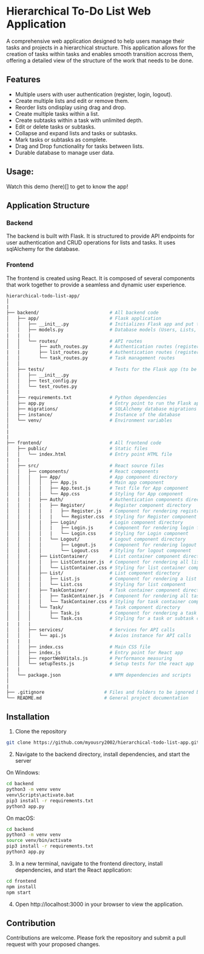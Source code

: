 # Hierarchical To-Do List Web Application

A comprehensive web application designed to help users manage their tasks and projects in a hierarchical structure. This application allows for the creation of tasks within tasks and enables smooth transition accross them, offering a detailed view of the structure of the work that needs to be done.

## Features
- Multiple users with user authentication (register, login, logout).
- Create multiple lists and edit or remove them. 
- Reorder lists ondisplay using drag and drop.
- Create multiple tasks within a list.
- Create subtasks within a task with unlimited depth. 
- Edit or delete tasks or subtasks.
- Collapse and expand lists and tasks or subtasks.
- Mark tasks or subtasks as complete.
- Drag and Drop functionality for tasks between lists.
- Durable database to manage user data.

## Usage: 

Watch this demo (here)[] to get to know the app!


## Application Structure

### Backend
The backend is built with Flask. It is structured to provide API endpoints for user authentication and CRUD operations for lists and tasks. It uses sqlAlchemy for the database.

### Frontend
The frontend is created using React. It is composed of several components that work together to provide a seamless and dynamic user experience.

```graphql
hierarchical-todo-list-app/
│
|
├── backend/                          # All backend code
│   ├── app/                          # Flask application
│   │   ├── __init__.py               # Initializes Flask app and put together components
│   │   ├── models.py                 # Database models (Users, Lists, Tasks)
|   |   |
│   │   └── routes/                   # API routes
│   │       ├── auth_routes.py        # Authentication routes (register, login, logout)
|   |       ├── list_routes.py        # Authentication routes (register, login, logout)
│   │       └── task_routes.py        # Task management routes
│   │   
│   ├── tests/                        # Tests for the Flask app (to be implemented)
│   │   ├── __init__.py
│   │   ├── test_config.py
│   │   └── test_routes.py
|   |
│   ├── requirements.txt              # Python dependencies
│   ├── app.py                        # Entry point to run the Flask application
│   ├── migrations/                   # SQLAlchemy database migrations
│   ├── instance/                     # Instance of the database
│   └── venv/                         # Environment variables
│
|
|
├── frontend/                         # All frontend code
│   ├── public/                       # Static files
│   │   └── index.html                # Entry point HTML file
|   |
│   ├── src/                          # React source files
│   │   ├── components/               # React components
│   │   │   ├── App/                  # App component directory
│   │   │   │   ├── App.js            # Main app component
│   │   │   │   ├── App.test.js       # Test file for App component
│   │   │   │   └── App.css           # Styling for App component
|   |   |   ├── Auth/                 # Authentication components direc
│   │   │   |   ├── Register/         # Register component directory
│   │   │   │   |   ├── Register.js   # Component for rendering registration form
│   │   │   │   |   └── Register.css  # Styling for Register component
│   │   │   |   ├── Login/            # Login component directory
│   │   │   │   |   ├── Login.js      # Component for rendering login form
│   │   │   │   |   └── Login.css     # Styling for Login component
│   │   │   |   └── Logout/           # Logout component directory
│   │   │   │       ├── Logout.js     # Component for rendering logout button
│   │   │   │       └── Logout.css    # Styling for logout component
│   │   │   ├── ListContainer/        # List container component directory
│   │   │   │   ├── ListContainer.js  # Component for rendering all lists
│   │   │   │   └── ListContainer.css # Styling for list container component
│   │   │   ├── List/                 # List component directory
│   │   │   │   ├── List.js           # Component for rendering a list
│   │   │   │   └── List.css          # Styling for list component
│   │   │   ├── TaskContainer/        # Task container component directory
│   │   │   │   ├── TaskContainer.js  # Component for rendering all tasks or subtasks
│   │   │   │   └── TaskContainer.css # Styling for task container component
│   │   │   └── Task/                 # Task component directory
│   │   │       ├── Task.js           # Component for rendering a task or subtask
│   │   │       └── Task.css          # Styling for a task or subtask component
|   |   |
│   │   ├── services/                 # Services for API calls
│   │   │   └── api.js                # Axios instance for API calls
|   |   |
│   │   ├── index.css                 # Main CSS file
│   │   ├── index.js                  # Entry point for React app
│   │   ├── reportWebVitals.js        # Performance measuring
│   │   └── setupTests.js             # Setup tests for the react app
|   |
│   └── package.json                  # NPM dependencies and scripts
│
|
├── .gitignore                      # Files and folders to be ignored by Git
└── README.md                       # General project documentation

```

## Installation

1. Clone the repository

```bash
git clone https://github.com/myousry2002/hierarchical-todo-list-app.git
```

2. Navigate to the backend directory, install dependencies, and start the server

On Windows:
```bash
cd backend
python3 -m venv venv
venv\Scripts\activate.bat
pip3 install -r requirements.txt
python3 app.py
```

On macOS:
```bash
cd backend
python3 -m venv venv
source venv/bin/activate
pip3 install -r requirements.txt
python3 app.py
```

3. In a new terminal, navigate to the frontend directory, install dependencies, and start the React application:
```bash
cd frontend
npm install
npm start
```

4. Open http://localhost:3000 in your browser to view the application.


## Contribution
Contributions are welcome. Please fork the repository and submit a pull request with your proposed changes.

